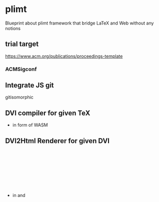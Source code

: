 # plimt
Blueprint about plimt framework that bridge LaTeX and Web without any notions

## trial target 
https://www.acm.org/publications/proceedings-template

### ACMSigconf

## Integrate JS git 
gitisomorphic

## DVI compiler for given TeX
- in form of WASM
## DVI2Html Renderer for given DVI
- in <span> and <svg> tag for text and tikz resp.
